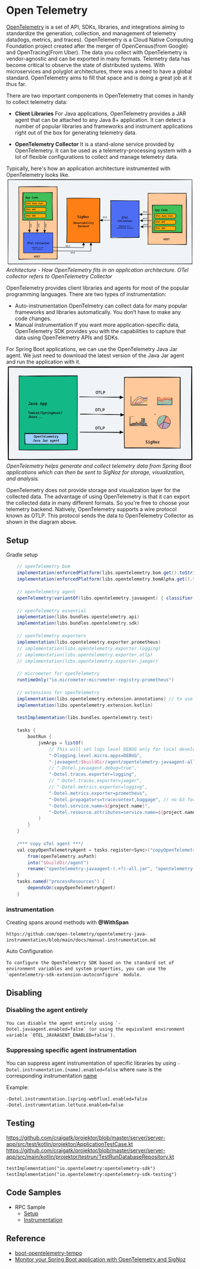 # Open Telemetry

[OpenTelemetry](https://opentelemetry.io/) is a set of API, SDKs, libraries, and integrations aiming to standardize the generation, collection, and management of telemetry data(logs, metrics, and traces). OpenTelemetry is a Cloud Native Computing Foundation project created after the merger of OpenCensus(from Google) and OpenTracing(From Uber).
The data you collect with OpenTelemetry is vendor-agnostic and can be exported in many formats. Telemetry data has become critical to observe the state of distributed systems. With microservices and polyglot architectures, there was a need to have a global standard. OpenTelemetry aims to fill that space and is doing a great job at it thus far.

There are two important components in OpenTelemetry that comes in handy to collect telemetry data:

- **Client Libraries**
For Java applications, OpenTelemetry provides a JAR agent that can be attached to any Java 8+ application. It can detect a number of popular libraries and frameworks and instrument applications right out of the box for generating telemetry data.

- **OpenTelemetry Collector**
It is a stand-alone service provided by OpenTelemetry. It can be used as a telemetry-processing system with a lot of flexible configurations to collect and manage telemetry data.

Typically, here's how an application architecture instrumented with OpenTelemetry looks like.
![opentelemetry_architecture.webp](..%2Fimages%2Fopentelemetry_architecture.webp)
_Architecture - How OpenTelemetry fits in an application architecture. OTel collector refers to OpenTelemetry Collector_


OpenTelemetry provides client libraries and agents for most of the popular programming languages. There are two types of instrumentation:

- Auto-instrumentation
OpenTelmetry can collect data for many popular frameworks and libraries automatically. You don’t have to make any code changes.
- Manual instrumentation
If you want more application-specific data, OpenTelemetry SDK provides you with the capabilities to capture that data using OpenTelemetry APIs and SDKs.

For Spring Boot applications, we can use the OpenTelemetry Java Jar agent. We just need to download the latest version of the Java Jar agent and run the application with it.
![opentelemetry_java_instrument.webp](..%2Fimages%2Fopentelemetry_java_instrument.webp)
_OpenTelemetry helps generate and collect telemetry data from Spring Boot applications which can then be sent to SigNoz for storage, visualization, and analysis._

OpenTelemetry does not provide storage and visualization layer for the collected data. The advantage of using OpenTelemetry is that it can export the collected data in many different formats. So you're free to choose your telemetry backend. Natively, OpenTelemetry supports a wire protocol known as OTLP. This protocol sends the data to OpenTelemetry Collector as shown in the diagram above.


## Setup

Gradle setup

```gradle
    // openTelemetry bom
    implementation(enforcedPlatform(libs.opentelemetry.bom.get().toString()))
    implementation(enforcedPlatform(libs.opentelemetry.bomAlpha.get().toString()))

    // openTelemetry agent
    openTelemetry(variantOf(libs.opentelemetry.javaagent) { classifier("all") })

    // openTelemetry essential
    implementation(libs.bundles.opentelemetry.api)
    implementation(libs.bundles.opentelemetry.sdk)

    // openTelemetry exporters
    implementation(libs.opentelemetry.exporter.prometheus)
    // implementation(libs.opentelemetry.exporter.logging)
    // implementation(libs.opentelemetry.exporter.otlp)
    // implementation(libs.opentelemetry.exporter.jaeger)

    // micrometer for openTelemetry
    runtimeOnly("io.micrometer:micrometer-registry-prometheus")

    // extensions for openTelemetry
    implementation(libs.opentelemetry.extension.annotations) // to use  @WithSpan etc
    implementation(libs.opentelemetry.extension.kotlin)

    testImplementation(libs.bundles.opentelemetry.test)
    
    tasks {
        bootRun {
            jvmArgs = listOf(
                // This will set logs level DEBUG only for local development.
                "-Dlogging.level.micro.apps=DEBUG",
                "-javaagent:$buildDir/agent/opentelemetry-javaagent-all.jar",
                // "-Dotel.javaagent.debug=true",
                "-Dotel.traces.exporter=logging",
                // "-Dotel.traces.exporter=jaeger",
                // "-Dotel.metrics.exporter=logging",
                "-Dotel.metrics.exporter=prometheus",
                "-Dotel.propagators=tracecontext,baggage", // no b3 for logging exporter
                "-Dotel.service.name=${project.name}",
                "-Dotel.resource.attributes=service.name=${project.name}",
            )
        }
    }

    /*** copy oTel agent ***/
    val copyOpenTelemetryAgent = tasks.register<Sync>("copyOpenTelemetryAgent") {
        from(openTelemetry.asPath)
        into("$buildDir/agent")
        rename("opentelemetry-javaagent-(.+?)-all.jar", "opentelemetry-javaagent-all.jar")
    }
    tasks.named("processResources") {
        dependsOn(copyOpenTelemetryAgent)
    }
```

### instrumentation

Creating spans around methods with **@WithSpan**

    https://github.com/open-telemetry/opentelemetry-java-instrumentation/blob/main/docs/manual-instrumentation.md

Auto Configuration

    To configure the OpenTelemetry SDK based on the standard set of environment variables and system properties, you can use the `opentelemetry-sdk-extension-autoconfigure` module.

## Disabling

### Disabling the agent entirely

    You can disable the agent entirely using `-Dotel.javaagent.enabled=false` (or using the equivalent environment variable `OTEL_JAVAAGENT_ENABLED=false`).


###  Suppressing specific agent instrumentation

You can suppress agent instrumentation of specific libraries by using `-Dotel.instrumentation.[name].enabled=false` where `name` is the corresponding instrumentation [name](https://github.com/open-telemetry/opentelemetry-java-instrumentation/blob/main/docs/suppressing-instrumentation.md)

Example: 

```
-Dotel.instrumentation.[spring-webflux].enabled=false
-Dotel.instrumentation.lettuce.enabled=false
```

## Testing

https://github.com/craigatk/projektor/blob/master/server/server-app/src/test/kotlin/projektor/ApplicationTestCase.kt
https://github.com/craigatk/projektor/blob/master/server/server-app/src/main/kotlin/projektor/testrun/TestRunDatabaseRepository.kt
```
testImplementation("io.opentelemetry:opentelemetry-sdk")
testImplementation("io.opentelemetry:opentelemetry-sdk-testing")
```

## Code Samples

- RPC Sample
  - [Setup](https://github.com/helloworlde/netty-rpc/blob/master/opentelemetry/src/main/java/io/github/helloworlde/netty/rpc/opentelemetry/metrics/MetricsConfiguration.java)
  - [Instrumentation](https://github.com/helloworlde/netty-rpc/blob/master/opentelemetry/src/main/java/io/github/helloworlde/netty/rpc/opentelemetry/metrics/ClientMetricsInterceptor.java)


## Reference

- [boot-opentelemetry-tempo](https://github.com/mnadeem/boot-opentelemetry-tempo/tree/0.17.0_complex)
- [Monitor your Spring Boot application with OpenTelemetry and SigNoz](https://signoz.io/blog/opentelemetry-spring-boot/)
